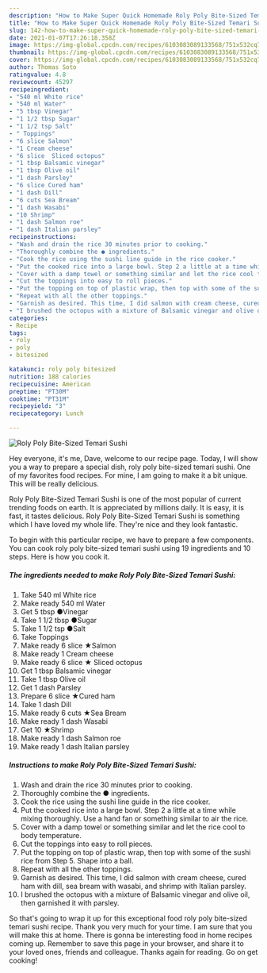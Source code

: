 ```yaml
---
description: "How to Make Super Quick Homemade Roly Poly Bite-Sized Temari Sushi"
title: "How to Make Super Quick Homemade Roly Poly Bite-Sized Temari Sushi"
slug: 142-how-to-make-super-quick-homemade-roly-poly-bite-sized-temari-sushi
date: 2021-01-07T17:26:18.358Z
image: https://img-global.cpcdn.com/recipes/6103083089133568/751x532cq70/roly-poly-bite-sized-temari-sushi-recipe-main-photo.jpg
thumbnail: https://img-global.cpcdn.com/recipes/6103083089133568/751x532cq70/roly-poly-bite-sized-temari-sushi-recipe-main-photo.jpg
cover: https://img-global.cpcdn.com/recipes/6103083089133568/751x532cq70/roly-poly-bite-sized-temari-sushi-recipe-main-photo.jpg
author: Thomas Soto
ratingvalue: 4.8
reviewcount: 45297
recipeingredient:
- "540 ml White rice"
- "540 ml Water"
- "5 tbsp Vinegar"
- "1 1/2 tbsp Sugar"
- "1 1/2 tsp Salt"
- " Toppings"
- "6 slice Salmon"
- "1 Cream cheese"
- "6 slice  Sliced octopus"
- "1 tbsp Balsamic vinegar"
- "1 tbsp Olive oil"
- "1 dash Parsley"
- "6 slice Cured ham"
- "1 dash Dill"
- "6 cuts Sea Bream"
- "1 dash Wasabi"
- "10 Shrimp"
- "1 dash Salmon roe"
- "1 dash Italian parsley"
recipeinstructions:
- "Wash and drain the rice 30 minutes prior to cooking."
- "Thoroughly combine the ● ingredients."
- "Cook the rice using the sushi line guide in the rice cooker."
- "Put the cooked rice into a large bowl. Step 2 a little at a time while mixing thoroughly. Use a hand fan or something similar to air the rice."
- "Cover with a damp towel or something similar and let the rice cool to body temperature."
- "Cut the toppings into easy to roll pieces."
- "Put the topping on top of plastic wrap, then top with some of the sushi rice from Step 5. Shape into a ball."
- "Repeat with all the other toppings."
- "Garnish as desired. This time, I did salmon with cream cheese, cured ham with dill, sea bream with wasabi, and shrimp with Italian parsley."
- "I brushed the octopus with a mixture of Balsamic vinegar and olive oil, then garnished it with parsley."
categories:
- Recipe
tags:
- roly
- poly
- bitesized

katakunci: roly poly bitesized 
nutrition: 188 calories
recipecuisine: American
preptime: "PT30M"
cooktime: "PT31M"
recipeyield: "3"
recipecategory: Lunch

---
```



![Roly Poly Bite-Sized Temari Sushi](https://img-global.cpcdn.com/recipes/6103083089133568/751x532cq70/roly-poly-bite-sized-temari-sushi-recipe-main-photo.jpg)

Hey everyone, it's me, Dave, welcome to our recipe page. Today, I will show you a way to prepare a special dish, roly poly bite-sized temari sushi. One of my favorites food recipes. For mine, I am going to make it a bit unique. This will be really delicious.

Roly Poly Bite-Sized Temari Sushi is one of the most popular of current trending foods on earth. It is appreciated by millions daily. It is easy, it is fast, it tastes delicious. Roly Poly Bite-Sized Temari Sushi is something which I have loved my whole life. They're nice and they look fantastic.




To begin with this particular recipe, we have to prepare a few components. You can cook roly poly bite-sized temari sushi using 19 ingredients and 10 steps. Here is how you cook it.

<!--inarticleads1-->

##### The ingredients needed to make Roly Poly Bite-Sized Temari Sushi:

1. Take 540 ml White rice
1. Make ready 540 ml Water
1. Get 5 tbsp ●Vinegar
1. Take 1 1/2 tbsp ●Sugar
1. Take 1 1/2 tsp ●Salt
1. Take  Toppings
1. Make ready 6 slice ★Salmon
1. Make ready 1 Cream cheese
1. Make ready 6 slice ★ Sliced octopus
1. Get 1 tbsp Balsamic vinegar
1. Take 1 tbsp Olive oil
1. Get 1 dash Parsley
1. Prepare 6 slice ★Cured ham
1. Take 1 dash Dill
1. Make ready 6 cuts ★Sea Bream
1. Make ready 1 dash Wasabi
1. Get 10 ★Shrimp
1. Make ready 1 dash Salmon roe
1. Make ready 1 dash Italian parsley




<!--inarticleads2-->

##### Instructions to make Roly Poly Bite-Sized Temari Sushi:

1. Wash and drain the rice 30 minutes prior to cooking.
1. Thoroughly combine the ● ingredients.
1. Cook the rice using the sushi line guide in the rice cooker.
1. Put the cooked rice into a large bowl. Step 2 a little at a time while mixing thoroughly. Use a hand fan or something similar to air the rice.
1. Cover with a damp towel or something similar and let the rice cool to body temperature.
1. Cut the toppings into easy to roll pieces.
1. Put the topping on top of plastic wrap, then top with some of the sushi rice from Step 5. Shape into a ball.
1. Repeat with all the other toppings.
1. Garnish as desired. This time, I did salmon with cream cheese, cured ham with dill, sea bream with wasabi, and shrimp with Italian parsley.
1. I brushed the octopus with a mixture of Balsamic vinegar and olive oil, then garnished it with parsley.




So that's going to wrap it up for this exceptional food roly poly bite-sized temari sushi recipe. Thank you very much for your time. I am sure that you will make this at home. There is gonna be interesting food in home recipes coming up. Remember to save this page in your browser, and share it to your loved ones, friends and colleague. Thanks again for reading. Go on get cooking!
